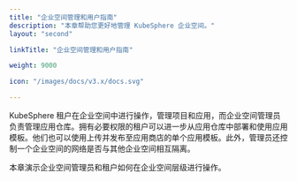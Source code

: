 ```yaml
---
title: "企业空间管理和用户指南"
description: "本章帮助您更好地管理 KubeSphere 企业空间。"
layout: "second"

linkTitle: "企业空间管理和用户指南"

weight: 9000

icon: "/images/docs/v3.x/docs.svg"

---
```


KubeSphere 租户在企业空间中进行操作，管理项目和应用，而企业空间管理员负责管理应用仓库。拥有必要权限的租户可以进一步从应用仓库中部署和使用应用模板。他们也可以使用上传并发布至应用商店的单个应用模板。此外，管理员还控制一个企业空间的网络是否与其他企业空间相互隔离。

本章演示企业空间管理员和租户如何在企业空间层级进行操作。

